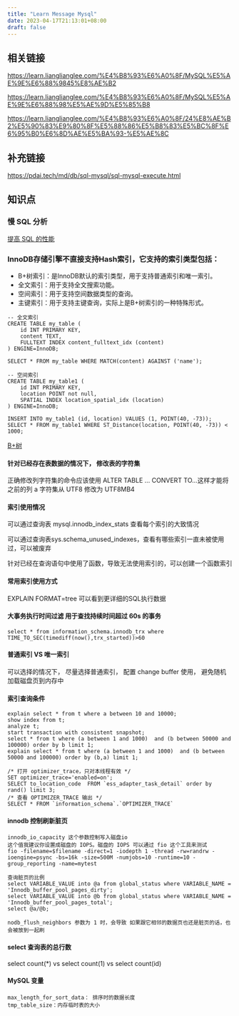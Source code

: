 ```yaml
---
title: "Learn Message Mysql"
date: 2023-04-17T21:13:01+08:00
draft: false
---
```



## 相关链接

https://learn.lianglianglee.com/%E4%B8%93%E6%A0%8F/MySQL%E5%AE%9E%E6%88%9845%E8%AE%B2

https://learn.lianglianglee.com/%E4%B8%93%E6%A0%8F/MySQL%E5%AE%9E%E6%88%98%E5%AE%9D%E5%85%B8

https://learn.lianglianglee.com/%E4%B8%93%E6%A0%8F/24%E8%AE%B2%E5%90%83%E9%80%8F%E5%88%86%E5%B8%83%E5%BC%8F%E6%95%B0%E6%8D%AE%E5%BA%93-%E5%AE%8C


## 补充链接

https://pdai.tech/md/db/sql-mysql/sql-mysql-execute.html

## 知识点


### 慢 SQL 分析
[提高 SQL 的性能](https://learn.lianglianglee.com/%E4%B8%93%E6%A0%8F/Java%E5%B9%B6%E5%8F%91%E7%BC%96%E7%A8%8B%E5%AE%9E%E6%88%98/32%20%20MySQL%E8%B0%83%E4%BC%98%E4%B9%8BSQL%E8%AF%AD%E5%8F%A5%EF%BC%9A%E5%A6%82%E4%BD%95%E5%86%99%E5%87%BA%E9%AB%98%E6%80%A7%E8%83%BDSQL%E8%AF%AD%E5%8F%A5%EF%BC%9F.md)

### InnoDB存储引擎不直接支持Hash索引，它支持的索引类型包括：
- B+树索引：是InnoDB默认的索引类型，用于支持普通索引和唯一索引。
- 全文索引：用于支持全文搜索功能。
- 空间索引：用于支持空间数据类型的查询。
- 主键索引：用于支持主键查询，实际上是B+树索引的一种特殊形式。
```
-- 全文索引
CREATE TABLE my_table (
    id INT PRIMARY KEY,
    content TEXT,
    FULLTEXT INDEX content_fulltext_idx (content)
) ENGINE=InnoDB;

SELECT * FROM my_table WHERE MATCH(content) AGAINST ('name');

-- 空间索引
CREATE TABLE my_table1 (
    id INT PRIMARY KEY,
    location POINT not null,
    SPATIAL INDEX location_spatial_idx (location)
) ENGINE=InnoDB;

INSERT INTO my_table1 (id, location) VALUES (1, POINT(40, -73));
SELECT * FROM my_table1 WHERE ST_Distance(location, POINT(40, -73)) < 1000;
```

[B+树](https://zhuanlan.zhihu.com/p/27700617)

#### 针对已经存在表数据的情况下， 修改表的字符集
正确修改列字符集的命令应该使用 ALTER TABLE … CONVERT TO…这样才能将之前的列 a 字符集从 UTF8 修改为 UTF8MB4


#### 索引使用情况
可以通过查询表 mysql.innodb_index_stats 查看每个索引的大致情况

可以通过查询表sys.schema_unused_indexes，查看有哪些索引一直未被使用过，可以被废弃

针对已经在查询语句中使用了函数，导致无法使用索引的，可以创建一个函数索引

#### 常用索引使用方式
EXPLAIN FORMAT=tree   可以看到更详细的SQL执行数据

#### 大事务执行时间过滤 用于查找持续时间超过 60s 的事务
```
select * from information_schema.innodb_trx where TIME_TO_SEC(timediff(now(),trx_started))>60
```

#### 普通索引 VS 唯一索引
可以选择的情况下， 尽量选择普通索引， 配置 change buffer 使用， 避免随机加载磁盘页到内存中

#### 索引查询条件
```
explain select * from t where a between 10 and 10000;
show index from t;
analyze t;
start transaction with consistent snapshot;
select * from t where (a between 1 and 1000)  and (b between 50000 and 100000) order by b limit 1;
explain select * from t where (a between 1 and 1000)  and (b between 50000 and 100000) order by (b,a) limit 1;

/* 打开 optimizer_trace，只对本线程有效 */
SET optimizer_trace='enabled=on'; 
SELECT to_location_code  FROM `ess_adapter_task_detail` order by rand() limit 3;
/* 查看 OPTIMIZER_TRACE 输出 */
SELECT * FROM `information_schema`.`OPTIMIZER_TRACE`
```
#### innodb 控制刷新脏页
```
innodb_io_capacity 这个参数控制写入磁盘io
这个值我建议你设置成磁盘的 IOPS。磁盘的 IOPS 可以通过 fio 这个工具来测试
fio -filename=$filename -direct=1 -iodepth 1 -thread -rw=randrw -ioengine=psync -bs=16k -size=500M -numjobs=10 -runtime=10 -group_reporting -name=mytest

查询脏页的比例
select VARIABLE_VALUE into @a from global_status where VARIABLE_NAME = 'Innodb_buffer_pool_pages_dirty';
select VARIABLE_VALUE into @b from global_status where VARIABLE_NAME = 'Innodb_buffer_pool_pages_total';
select @a/@b;

nodb_flush_neighbors 参数为 1 时，会导致 如果跟它相邻的数据页也还是脏页的话，也会被放到一起刷
```
#### select 查询表的总行数
select count(*) vs select count(1) vs select count(id) 

#### MySQL 变量
```
max_length_for_sort_data： 排序时的数据长度
tmp_table_size：内存临时表的大小
```


